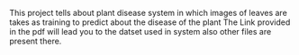 This project tells about plant disease system in which images of leaves are takes as training to predict about the disease of the plant
The Link provided in the pdf will lead you to the datset used in system also other files are present there.

